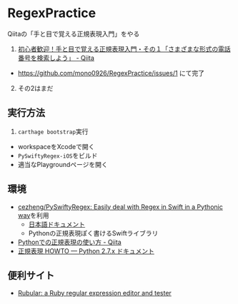 # RegexPractice
Qiitaの「手と目で覚える正規表現入門」をやる

1. [初心者歓迎！手と目で覚える正規表現入門・その１「さまざまな形式の電話番号を検索しよう」 - Qiita](http://qiita.com/jnchito/items/893c887fbf19e17d3ff9)
  - https://github.com/mono0926/RegexPractice/issues/1 にて完了
2. その2はまだ

## 実行方法

1. `carthage bootstrap`実行
- workspaceをXcodeで開く
- `PySwiftyRegex-iOS`をビルド
- 適当なPlaygroundページを開く

## 環境

- [cezheng/PySwiftyRegex: Easily deal with Regex in Swift in a Pythonic way](https://github.com/cezheng/PySwiftyRegex)を利用
  - [日本語ドキュメント](https://github.com/cezheng/PySwiftyRegex/blob/master/README-ja.md)
  - Pythonの正規表現ぽく書けるSwiftライブラリ
- [Pythonでの正規表現の使い方 - Qiita](http://qiita.com/wanwanland/items/ce272419dde2f95cdabc)
- [正規表現 HOWTO — Python 2.7.x ドキュメント](http://docs.python.jp/2/howto/regex.html)

## 便利サイト

- [Rubular: a Ruby regular expression editor and tester](http://rubular.com/)
